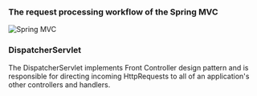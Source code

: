 ### The request processing workflow of the Spring MVC 
![Spring MVC](https://docs.spring.io/spring-framework/docs/3.0.0.M4/spring-framework-reference/html/images/mvc.png)

### DispatcherServlet
  The DispatcherServlet implements Front Controller design pattern and is responsible for directing incoming HttpRequests 
  to all of an application's other controllers and handlers.
